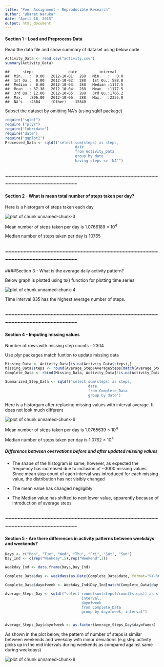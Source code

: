 ```yaml
---
title: "Peer Assignment - Reproducible Research"
author: "Bharat Naruka"
date: "April 18, 2015"
output: html_document
---
```


#### Section 1 - Load and Preprocess Data

Read the data file and show summary of dataset using below code


```r
Activity_Data <- read.csv("activity.csv")
summary(Activity_Data)
```

```
##      steps                date          interval     
##  Min.   :  0.00   2012-10-01:  288   Min.   :   0.0  
##  1st Qu.:  0.00   2012-10-02:  288   1st Qu.: 588.8  
##  Median :  0.00   2012-10-03:  288   Median :1177.5  
##  Mean   : 37.38   2012-10-04:  288   Mean   :1177.5  
##  3rd Qu.: 12.00   2012-10-05:  288   3rd Qu.:1766.2  
##  Max.   :806.00   2012-10-06:  288   Max.   :2355.0  
##  NA's   :2304     (Other)   :15840
```

Subset the dataset by omitting NA's (using sqldf package)


```r
require("sqldf")
require ("plyr")
require("lubridate")
require("date")
require("ggplot2")
Processed_Data <- sqldf("select sum(steps) as steps, 
                                date
                                from Activity_Data 
                                group by date 
                                having steps <> 'NA'")
```
## ---------------------------------------------------------------------------
#### Section 2 - What is mean total number of steps taken per day?

Here is a historgam of steps taken each day

![plot of chunk unnamed-chunk-3](figure/unnamed-chunk-3-1.png) 

Mean number of steps taken per day is 1.0766189 &times; 10<sup>4</sup>

Median number of steps taken per day is 10765

## ---------------------------------------------------------------------------

####Section 3 - What is the average daily activity pattern?

Below graph is plotted using ts() function for plotting time series

![plot of chunk unnamed-chunk-4](figure/unnamed-chunk-4-1.png) 

Time interval 835 has the highest average number of steps.

## ---------------------------------------------------------------------------

#### Section 4 - Imputing missing values

Number of rows with missing step counts - 2304

Use plyr packages match funtion to update missing data


```r
Missing_Data <- Activity_Data[is.na(Activity_Data$steps),]
Missing_Data$steps <- round(Average_Step$AverageSteps[match(Average_Step$interval, Missing_Data$interval)])
Complete_Data <- rbind(Missing_Data, Activity_Data[!is.na(Activity_Data$steps),])

Summarized_Step_Data <- sqldf("select sum(steps) as steps, 
                                      date
                                      from Complete_Data 
                                      group by date")
```

Here is a historgam after replacing missing values with interval average. It does not look much different

![plot of chunk unnamed-chunk-6](figure/unnamed-chunk-6-1.png) 

Mean number of steps taken per day is 1.0765639 &times; 10<sup>4</sup>

Median number of steps taken per day is 1.0762 &times; 10<sup>4</sup>


##### Difference between overvations before and after updated missing values
* The shape of the histogram is same, however, as expected the frequency has increased due to inclusion of ~3000 missing values. Since mean step count of each interval was introduced for each missing value, the distribution has not visibly changed

* The mean value has changed negligibly

* The Median value has shifted to next lower value, apparently because of introduction of average steps

## ---------------------------------------------------------------------------

#### Section 5 - Are there differences in activity patterns between weekdays and weekends?



```r
Days <- c("Mon", "Tue", "Wed", "Thu", "Fri", "Sat", "Sun")
Day_Ind <- c(rep("Weekday",5),rep("Weekend",2))

Weekday_Ind <- data.frame(Days,Day_Ind)

Complete_Data$day <- weekdays(as.Date(Complete_Data$date, format="%Y-%m-%d"),abbreviate=TRUE)

Complete_Data$dayofweek <- Weekday_Ind$Day_Ind[match(Complete_Data$day,Weekday_Ind$Days)]

Average_Steps_Day <- sqldf("select round(sum(steps)/count(steps)) as step, 
                                   interval, 
                                   dayofweek 
                                   from Complete_Data 
                                   group by dayofweek, interval")


Average_Steps_Day$dayofweek <- as.factor(Average_Steps_Day$dayofweek)
```

As shown in the plot below, the pattern of number of steps is similar between weekends and weekday with minor deviations (e.g step activity picks up in the mid intervals during weekends as compared against same during weekdays)

![plot of chunk unnamed-chunk-8](figure/unnamed-chunk-8-1.png) 
